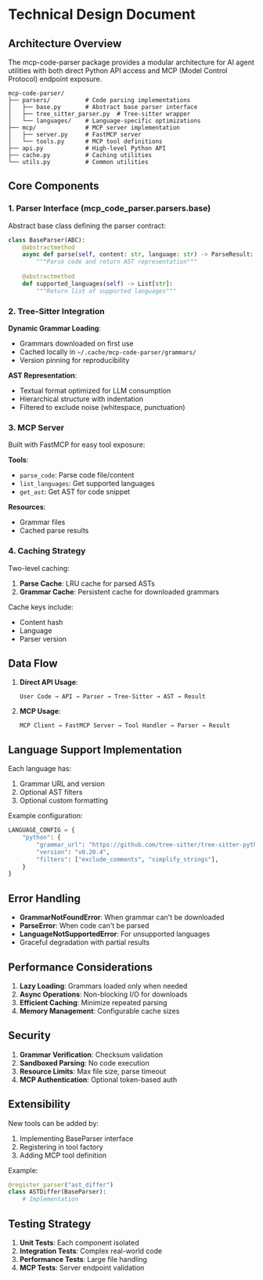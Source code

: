 # Technical Design Document

## Architecture Overview

The mcp-code-parser package provides a modular architecture for AI agent utilities with both direct Python API access and MCP (Model Control Protocol) endpoint exposure.

```
mcp-code-parser/
├── parsers/          # Code parsing implementations
│   ├── base.py       # Abstract base parser interface
│   ├── tree_sitter_parser.py  # Tree-sitter wrapper
│   └── languages/    # Language-specific optimizations
├── mcp/              # MCP server implementation
│   ├── server.py     # FastMCP server
│   └── tools.py      # MCP tool definitions
├── api.py            # High-level Python API
├── cache.py          # Caching utilities
└── utils.py          # Common utilities
```

## Core Components

### 1. Parser Interface (mcp_code_parser.parsers.base)

Abstract base class defining the parser contract:

```python
class BaseParser(ABC):
    @abstractmethod
    async def parse(self, content: str, language: str) -> ParseResult:
        """Parse code and return AST representation"""
        
    @abstractmethod
    def supported_languages(self) -> List[str]:
        """Return list of supported languages"""
```

### 2. Tree-Sitter Integration

**Dynamic Grammar Loading**:
- Grammars downloaded on first use
- Cached locally in `~/.cache/mcp-code-parser/grammars/`
- Version pinning for reproducibility

**AST Representation**:
- Textual format optimized for LLM consumption
- Hierarchical structure with indentation
- Filtered to exclude noise (whitespace, punctuation)

### 3. MCP Server

Built with FastMCP for easy tool exposure:

**Tools**:
- `parse_code`: Parse code file/content
- `list_languages`: Get supported languages
- `get_ast`: Get AST for code snippet

**Resources**:
- Grammar files
- Cached parse results

### 4. Caching Strategy

Two-level caching:
1. **Parse Cache**: LRU cache for parsed ASTs
2. **Grammar Cache**: Persistent cache for downloaded grammars

Cache keys include:
- Content hash
- Language
- Parser version

## Data Flow

1. **Direct API Usage**:
   ```
   User Code → API → Parser → Tree-Sitter → AST → Result
   ```

2. **MCP Usage**:
   ```
   MCP Client → FastMCP Server → Tool Handler → Parser → Result
   ```

## Language Support Implementation

Each language has:
1. Grammar URL and version
2. Optional AST filters
3. Optional custom formatting

Example configuration:
```python
LANGUAGE_CONFIG = {
    "python": {
        "grammar_url": "https://github.com/tree-sitter/tree-sitter-python",
        "version": "v0.20.4",
        "filters": ["exclude_comments", "simplify_strings"],
    }
}
```

## Error Handling

- **GrammarNotFoundError**: When grammar can't be downloaded
- **ParseError**: When code can't be parsed
- **LanguageNotSupportedError**: For unsupported languages
- Graceful degradation with partial results

## Performance Considerations

1. **Lazy Loading**: Grammars loaded only when needed
2. **Async Operations**: Non-blocking I/O for downloads
3. **Efficient Caching**: Minimize repeated parsing
4. **Memory Management**: Configurable cache sizes

## Security

1. **Grammar Verification**: Checksum validation
2. **Sandboxed Parsing**: No code execution
3. **Resource Limits**: Max file size, parse timeout
4. **MCP Authentication**: Optional token-based auth

## Extensibility

New tools can be added by:
1. Implementing BaseParser interface
2. Registering in tool factory
3. Adding MCP tool definition

Example:
```python
@register_parser("ast_differ")
class ASTDiffer(BaseParser):
    # Implementation
```

## Testing Strategy

1. **Unit Tests**: Each component isolated
2. **Integration Tests**: Complex real-world code
3. **Performance Tests**: Large file handling
4. **MCP Tests**: Server endpoint validation